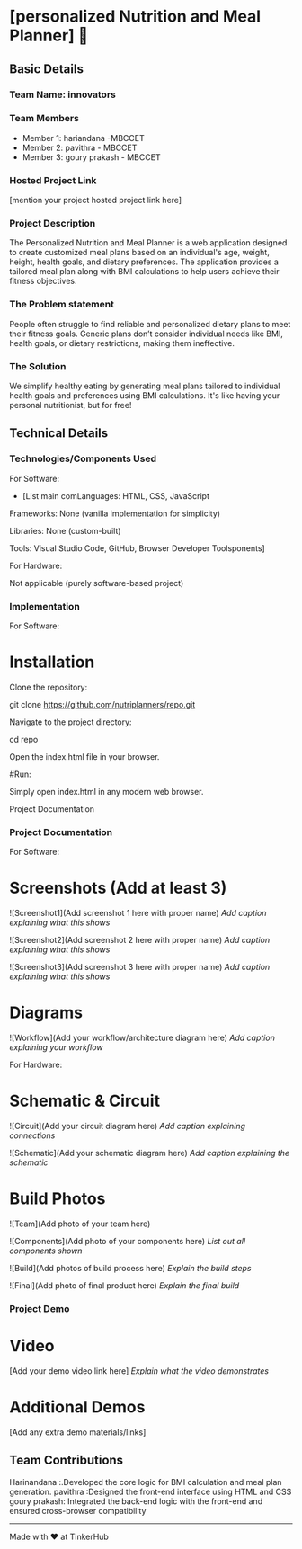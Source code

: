 # [personalized Nutrition and Meal Planner] 🎯


## Basic Details
### Team Name: innovators


### Team Members
- Member 1: hariandana -MBCCET 
- Member 2: pavithra - MBCCET
- Member 3: goury prakash - MBCCET

### Hosted Project Link
[mention your project hosted project link here]

### Project Description
The Personalized Nutrition and Meal Planner is a web application designed to create customized meal plans based on an individual's age, weight, height, health goals, and dietary preferences. The application provides a tailored meal plan along with BMI calculations to help users achieve their fitness objectives.

### The Problem statement
People often struggle to find reliable and personalized dietary plans to meet their fitness goals. Generic plans don’t consider individual needs like BMI, health goals, or dietary restrictions, making them ineffective.

### The Solution
We simplify healthy eating by generating meal plans tailored to individual health goals and preferences using BMI calculations. It's like having your personal nutritionist, but for free!

## Technical Details
### Technologies/Components Used
For Software:
- [List main comLanguages: HTML, CSS, JavaScript

Frameworks: None (vanilla implementation for simplicity)

Libraries: None (custom-built)

Tools: Visual Studio Code, GitHub, Browser Developer Toolsponents]

For Hardware:

Not applicable (purely software-based project)
### Implementation
For Software:
# Installation
Clone the repository:

git clone https://github.com/nutriplanners/repo.git

Navigate to the project directory:

cd repo

Open the index.html file in your browser.

#Run:

Simply open index.html in any modern web browser.

Project Documentation

### Project Documentation
For Software:

# Screenshots (Add at least 3)
![Screenshot1](Add screenshot 1 here with proper name)
*Add caption explaining what this shows*

![Screenshot2](Add screenshot 2 here with proper name)
*Add caption explaining what this shows*

![Screenshot3](Add screenshot 3 here with proper name)
*Add caption explaining what this shows*

# Diagrams
![Workflow](Add your workflow/architecture diagram here)
*Add caption explaining your workflow*

For Hardware:

# Schematic & Circuit
![Circuit](Add your circuit diagram here)
*Add caption explaining connections*

![Schematic](Add your schematic diagram here)
*Add caption explaining the schematic*

# Build Photos
![Team](Add photo of your team here)


![Components](Add photo of your components here)
*List out all components shown*

![Build](Add photos of build process here)
*Explain the build steps*

![Final](Add photo of final product here)
*Explain the final build*

### Project Demo
# Video
[Add your demo video link here]
*Explain what the video demonstrates*

# Additional Demos
[Add any extra demo materials/links]

## Team Contributions
Harinandana :.Developed the core logic for BMI calculation and meal plan generation.
pavithra :Designed the front-end interface using HTML and CSS
goury prakash: Integrated the back-end logic with the front-end and ensured cross-browser compatibility

---
Made with ❤️ at TinkerHub
